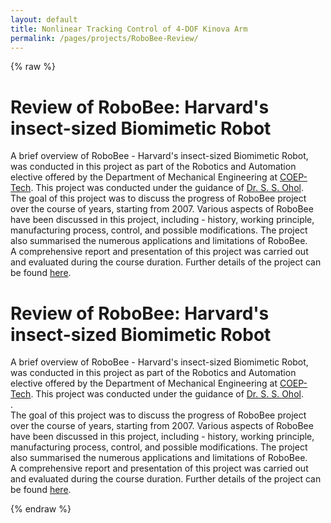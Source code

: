 ```yaml
---
layout: default
title: Nonlinear Tracking Control of 4-DOF Kinova Arm
permalink: /pages/projects/RoboBee-Review/
---
```

{% raw %}
<!-- paste the body from RoboBee-Review.html here -->
<div class="content_desktop">
    <div class="projects">
        <h1>Review of RoboBee: Harvard's insect-sized Biomimetic Robot</h1>
        <p>
            A brief overview of RoboBee - Harvard's insect-sized Biomimetic Robot, was conducted in this project as part of the Robotics and Automation elective
            offered by the Department of Mechanical Engineering at <a href="https://www.coep.org.in/">COEP-Tech</a>. This project was conducted under the guidance of 
            <a href="https://scholar.google.co.in/citations?user=sh2ecQwAAAAJ&hl=en&oi=ao">Dr. S. S. Ohol</a>.<br>
            The goal of this project was to discuss the progress of RoboBee project over the course of years, starting from 2007. Various aspects of RoboBee have been discussed
            in this project, including - history, working principle, manufacturing process, control, and possible modifications. The project also summarised the numerous applications
            and limitations of RoboBee.<br>
            A comprehensive report and presentation of this project was carried out and evaluated during the course duration. Further details of the project can be found <a href="https://www.researchgate.net/publication/357554403_RoboBee_-_Harvard's_insect-sized_Biomimetic_Robot">here</a>.
        </p>
    </div>
    <!-- <div class="project-photo">
        <img src="assets/RoboBee-Review.jpg">
    </div> -->
</div>
<!-- Page content for mobile-->
<div class="content_mobile">
    <div class="projects_mobile">
        <h1>Review of RoboBee: Harvard's insect-sized Biomimetic Robot</h1>
        <p>
            A brief overview of RoboBee - Harvard's insect-sized Biomimetic Robot, was conducted in this project as part of the Robotics and Automation elective
            offered by the Department of Mechanical Engineering at <a href="https://www.coep.org.in/">COEP-Tech</a>. This project was conducted under the guidance of 
            <a href="https://scholar.google.co.in/citations?user=sh2ecQwAAAAJ&hl=en&oi=ao">Dr. S. S. Ohol</a>.<br>.<br>
            The goal of this project was to discuss the progress of RoboBee project over the course of years, starting from 2007. Various aspects of RoboBee have been discussed
            in this project, including - history, working principle, manufacturing process, control, and possible modifications. The project also summarised the numerous applications
            and limitations of RoboBee.<br>
            A comprehensive report and presentation of this project was carried out and evaluated during the course duration. Further details of the project can be found <a href="https://www.researchgate.net/publication/357554403_RoboBee_-_Harvard's_insect-sized_Biomimetic_Robot">here</a>.
        </p>
    </div>
    <!-- <div class="project-photo">
        <img src="assets/RoboBee-Review.jpg">
    </div> -->
</div>
{% endraw %}